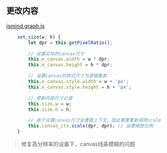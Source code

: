 ## 更改内容 

 [jsmind.graph.js](src\jsmind.graph.js) 

```js
    set_size(w, h) {
        let dpr = this.getPixelRatio();

        // 设置实际的canvas尺寸
        this.e_canvas.width = w * dpr;
        this.e_canvas.height = h * dpr;

        // 设置canvas的样式尺寸为逻辑像素
        this.e_canvas.style.width = w + 'px';
        this.e_canvas.style.height = h + 'px';

        // 更新内部尺寸记录
        this.size.w = w;
        this.size.h = h;

        // 由于设置canvas尺寸会重置上下文，因此需要重新调用scale
        this.canvas_ctx.scale(dpr, dpr); // 设置缩放比例
    }
```

> 修复高分辨率的设备下，canvas线条模糊的问题